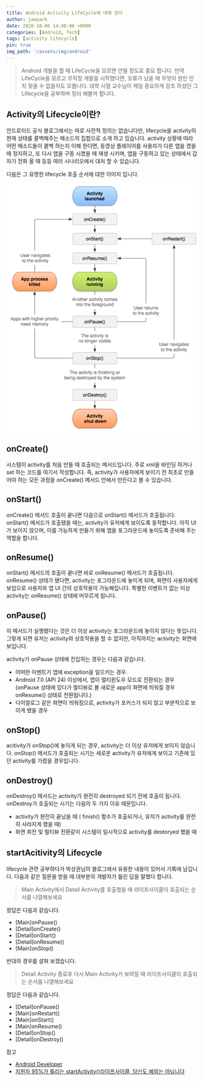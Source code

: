 ```yaml
---
title: Android Activity LifeCycle에 대해 정리
author: jaepark
date: 2020-10-06 14:48:00 +0900
categories: [Android, Tech]
tags: [activity lifecycle]
pin: true
img_path: '/assets/img/android'
---
```

> Android 개발을 할 때 LifeCycle을 모르면 안될 정도로 중요 합니다. 만약 LifeCycle을 모르고 무작정 개발을 시작했다면, 
> 오류가 났을 때 무엇이 원인 인지 찾을 수 없을지도 모릅니다. 대학 시절 교수님이 제일 중요하게 강조 하셨던 
> 그 Lifecycle을 공부하며 정리 해볼까 합니다.

## **Activity의 Lifecycle이란?**

안드로이드 공식 블로그에서는 따로 사전적 정의는 없습니다만, lifecycle을 activity의 현재 상태를 콜백해주는 메소드의 집합으로 소개 하고 있습니다. 
activity 상황에 따라 어떤 메소드들이 콜백 하는지 이해 한다면, 동영상 플레이어를 사용자가 다른 앱을 켰을 때 정지하고, 
또 다시 앱을 구동 시켰을 때 재생 시키며, 앱을 구동하고 있는 상태에서 갑자기 전화 올 때 등등 여러 시나리오에서 대처 할 수 있습니다.

다음은 그 유명한 lifecycle 호출 순서에 대한 이미지 입니다.

![activity_lifecycle.png](..%2F..%2F..%2Fassets%2Fimg%2Fandroid%2Factivity_lifecycle.png)

## **onCreate()**
시스템이 activity를 처음 만들 때 호출되는 메서드입니다. 주로 xml을 바인딩 하거나 set 하는 코드를 여기서 작성합니다. 
즉, activity가 사용자에게 보이기 전 최초로 만들어야 하는 모든 과정을 onCreate() 메서드 안에서 만든다고 볼 수 있습니다.

## **onStart()**
onCreate() 메서드 호출이 끝나면 다음으로 onStart() 메서드가 호출됩니다. onStart() 메서드가 호출됐을 때는, 
activity가 유저에게 보이도록 동작합니다. 아직 UI가 보이지 않으며, 이를 가능하게 만들기 위해 앱을 포그라운드에 놓이도록 준비해 주는 역할을 합니다.

## **onResume()**
onStart() 메서드의 호출이 끝나면 바로 onResume() 메서드가 호출됩니다. onResume() 상태가 됐다면, 
activity는 포그라운드에 놓이게 되며, 화면이 사용자에게 보임으로 사용자와 앱 UI 간의 상호작용이 가능해집니다. 
특별한 이벤트가 없는 이상 activity는 onResume() 상태에 머무르게 됩니다.

## **onPause()**
이 메서드가 실행됐다는 것은 더 이상 activity는 포그라운드에 놓이지 않다는 뜻입니다. 
그렇게 되면 유저는 activity와 상호작용을 할 수 없지만, 아직까지는 activity는 화면에 보입니다.

activity가 onPause 상태에 진입하는 경우는 다음과 같습니다.
- 어떠한 이벤트가 앱에 exception을 일으키는 경우.
- Android 7.0 (API 24) 이상에서, 앱이 멀티윈도우 모드로 전환되는 경우 (onPause 상태에 있다가 멀티뷰로 볼 새로운 app이 화면에 띄워질 경우 onResume() 상태로 전환됩니다.)
- 다이얼로그 같은 화면이 띄워짐으로, activity가 포커스가 되지 않고 부분적으로 보이게 됐을 경우

## **onStop()**
acitivity가 onStop()에 놓이게 되는 경우, activity는 더 이상 유저에게 보이지 않습니다. onStop() 메서드가 호출되는 시기는 새로운 activity가 유저에게 보이고 기존에 있던 activity를 가렸을 경우입니다. 

## **onDestroy()**
onDestroy() 메서드는 activity가 완전히 destroyed 되기 전에 호출이 됩니다. onDestroy가 호출되는 시기는 다음의 두 가지 이유 때문입니다.
- activity가 완전히 끝났을 때 ( finish() 함수가 호출되거나, 유저가 activity를 완전히 사라지게 했을 때)
- 화면 회전 및 멀티뷰 전환같이 시스템이 일시적으로 activity를 destoryed 했을 때

## **startAcitivity의 Lifecycle**
lifecycle 관련 공부하다가 박상권님의 블로그에서 유용한 내용이 있어서 기록에 남깁니다. 다음과 같은 질문을 받을 때 대부분의 개발자가 틀린 답을 말했다 합니다.
> Main Activity에서 Detail Activity를 호출했을 때 라이프사이클이 호출되는 순서를 나열해보세요

정답은 다음과 같습니다.
- [Main]onPause()
- [Detail]onCreate()
- [Detail]onStart()
- [Detail]onResume()
- [Main]onStop()

반대의 경우를 살펴 보겠습니다. 
> Detail Activity 종료후 다시 Main Activity가 보여질 때 라이프사이클이 호출되는 순서를 나열해보세요

정답은 다음과 같습니다.
- [Detail]onPause()
- [Main]onRestart()
- [Main]onStart()
- [Main]onResume()
- [Detail]onStop()
- [Detail]onDestroy()

참고
- [Android Developer](https://developer.android.com/guide/components/activities/activity-lifecycle)
- [지원자 95%가 틀리는 startActivity()라이프사이클, 당신도 예외는 아닙니다](https://medium.com/%EB%B0%95%EC%83%81%EA%B6%8C%EC%9D%98-%EC%82%BD%EC%A7%88%EB%B8%94%EB%A1%9C%EA%B7%B8/%EC%A7%80%EC%9B%90%EC%9E%90-95-%EA%B0%80-%ED%8B%80%EB%A6%AC%EB%8A%94-startactivity-%EB%9D%BC%EC%9D%B4%ED%94%84%EC%82%AC%EC%9D%B4%ED%81%B4-%EB%8B%B9%EC%8B%A0%EB%8F%84-%EC%98%88%EC%99%B8%EB%8A%94-%EC%95%84%EB%8B%99%EB%8B%88%EB%8B%A4-ed0947a48d6)
